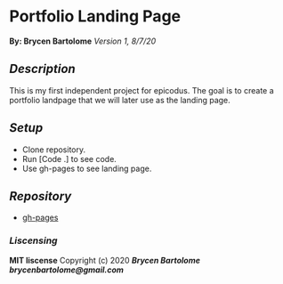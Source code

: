 # Portfolio Landing Page
**By: Brycen Bartolome**
_Version 1, 8/7/20_

## _Description_
This is my first independent project for epicodus. The goal is to create a portfolio landpage that we will later use as the landing page.

## _Setup_
* Clone repository.
* Run [Code .] to see code.
* Use gh-pages to see landing page.

## _Repository_
* [gh-pages](https://brycengit.github.io/portfolio-landing-page/)

### _Liscensing_
 **MIT liscense**
Copyright (c) 2020 **_Brycen Bartolome brycenbartolome@gmail.com_**
